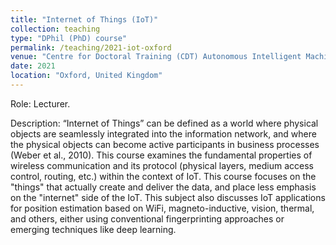 ```yaml
---
title: "Internet of Things (IoT)"
collection: teaching
type: "DPhil (PhD) course"
permalink: /teaching/2021-iot-oxford
venue: "Centre for Doctoral Training (CDT) Autonomous Intelligent Machines and Systems (AIMS), University of Oxford"
date: 2021
location: "Oxford, United Kingdom"
---
```


Role: Lecturer.

Description: “Internet of Things” can be defined as a world where physical objects are seamlessly integrated into the information network, and where the physical objects can become active participants in business processes (Weber et al., 2010). This course examines the fundamental properties of wireless communication and its protocol (physical layers, medium access control, routing, etc.) within the context of IoT. This course focuses on the "things" that actually create and deliver the data, and place less emphasis on the "internet" side of the IoT. This subject also discusses IoT applications for position estimation based on WiFi, magneto-inductive, vision, thermal, and others, either using conventional fingerprinting approaches or emerging techniques like deep learning.
